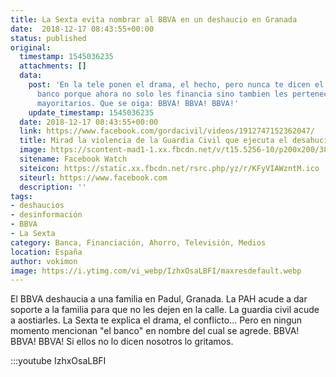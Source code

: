 ```yaml
---
title: La Sexta evita nombrar al BBVA en un deshaucio en Granada
date:  2018-12-17 08:43:55+00:00
status: published
original:
  timestamp: 1545036235
  attachments: []
  data:
    post: 'En la tele ponen el drama, el hecho, pero nunca te dicen el nombre del
      banco porque ahora no solo les financia sino tambien les pertenece como accionistas
      mayoritarios. Que se oiga: BBVA! BBVA! BBVA!'
    update_timestamp: 1545036235
  date: 2018-12-17 08:43:55+00:00
  link: https://www.facebook.com/gordacivil/videos/1912747152362047/
  title: Mirad la violencia de la Guardia Civil que ejecuta el desahucio
  image: https://scontent-mad1-1.xx.fbcdn.net/v/t15.5256-10/p200x200/38746115_1912747522362010_5477548431708782592_n.jpg?_nc_cat=104&_nc_sid=ad6a45&_nc_ohc=6mf3L7_vNvQAX-cIWgx&_nc_ht=scontent-mad1-1.xx&oh=541497b7a333259b3c1dd2ec58081260&oe=5F55853A
  sitename: Facebook Watch
  siteicon: https://static.xx.fbcdn.net/rsrc.php/yz/r/KFyVIAWzntM.ico
  siteurl: https://www.facebook.com
  description: ''
tags:
- deshaucios
- desinformación
- BBVA
- La Sexta
category: Banca, Financiación, Ahorro, Televisión, Medios
location: España
author: vokimon
image: https://i.ytimg.com/vi_webp/IzhxOsaLBFI/maxresdefault.webp
---
```

El BBVA deshaucia a una familia en Padul, Granada.
La PAH acude a dar soporte a la familia para que no les dejen en la calle.
La guardia civil acude a aostiarles.
La Sexta te explica el drama, el conflicto...
Pero en ningun momento mencionan "el banco" en nombre del cual se agrede.
BBVA! BBVA! BBVA! Si ellos no lo dicen nosotros lo gritamos.

:::youtube IzhxOsaLBFI


